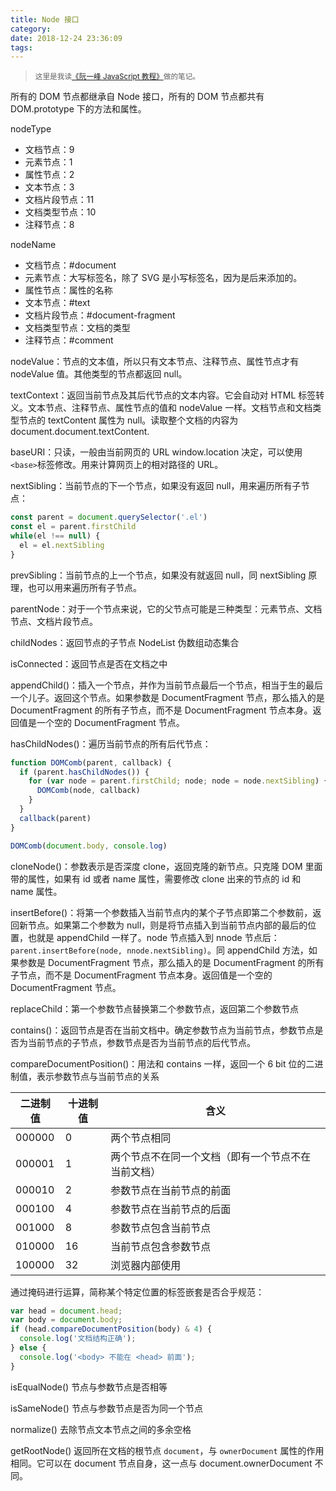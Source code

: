 ```yaml
---
title: Node 接口
category:
date: 2018-12-24 23:36:09
tags:
---
```


> <sup>这里是我读[《阮一峰 JavaScript 教程》](https://wangdoc.com/javascript/)做的笔记。</sup>

所有的 DOM 节点都继承自 Node 接口，所有的 DOM 节点都共有 DOM.prototype 下的方法和属性。

nodeType

- 文档节点：9
- 元素节点：1
- 属性节点：2
- 文本节点：3
- 文档片段节点：11
- 文档类型节点：10
- 注释节点：8

nodeName

- 文档节点：#document
- 元素节点：大写标签名，除了 SVG 是小写标签名，因为是后来添加的。
- 属性节点：属性的名称
- 文本节点：#text
- 文档片段节点：#document-fragment
- 文档类型节点：文档的类型
- 注释节点：#comment

nodeValue：节点的文本值，所以只有文本节点、注释节点、属性节点才有 nodeValue 值。其他类型的节点都返回 null。

textContext：返回当前节点及其后代节点的文本内容。它会自动对 HTML 标签转义。文本节点、注释节点、属性节点的值和 nodeValue 一样。文档节点和文档类型节点的 textContent 属性为 null。读取整个文档的内容为 document.document.textContent.

baseURI：只读，一般由当前网页的 URL window.location 决定，可以使用`<base>`标签修改。用来计算网页上的相对路径的 URL。

nextSibling：当前节点的下一个节点，如果没有返回 null，用来遍历所有子节点：

```js
const parent = document.querySelector('.el')
const el = parent.firstChild
while(el !== null) {
  el = el.nextSibling
}
```

prevSibling：当前节点的上一个节点，如果没有就返回 null，同 nextSibling 原理，也可以用来遍历所有子节点。

parentNode：对于一个节点来说，它的父节点可能是三种类型：元素节点、文档节点、文档片段节点。

childNodes：返回节点的子节点 NodeList 伪数组动态集合

isConnected：返回节点是否在文档之中

appendChild()：插入一个节点，并作为当前节点最后一个节点，相当于生的最后一个儿子。返回这个节点。如果参数是 DocumentFragment 节点，那么插入的是 DocumentFragment 的所有子节点，而不是 DocumentFragment 节点本身。返回值是一个空的 DocumentFragment 节点。

hasChildNodes()：遍历当前节点的所有后代节点：

```js
function DOMComb(parent, callback) {
  if (parent.hasChildNodes()) {
    for (var node = parent.firstChild; node; node = node.nextSibling) {
      DOMComb(node, callback)
    }
  }
  callback(parent)
}

DOMComb(document.body, console.log)
```

cloneNode()：参数表示是否深度 clone，返回克隆的新节点。只克隆 DOM 里面带的属性，如果有 id 或者 name 属性，需要修改 clone 出来的节点的 id 和 name 属性。

insertBefore()：将第一个参数插入当前节点内的某个子节点即第二个参数前，返回新节点。如果第二个参数为 null，则是将节点插入到当前节点内部的最后的位置，也就是 appendChild 一样了。node 节点插入到 nnode 节点后：`parent.insertBefore(node, nnode.nextSibling)`。同 appendChild 方法，如果参数是 DocumentFragment 节点，那么插入的是 DocumentFragment 的所有子节点，而不是 DocumentFragment 节点本身。返回值是一个空的 DocumentFragment 节点。

replaceChild：第一个参数节点替换第二个参数节点，返回第二个参数节点

contains()：返回节点是否在当前文档中。确定参数节点为当前节点，参数节点是否为当前节点的子节点，参数节点是否为当前节点的后代节点。

compareDocumentPosition()：用法和 contains 一样，返回一个 6 bit 位的二进制值，表示参数节点与当前节点的关系

| 二进制值 | 十进制值 | 含义                                               |
| -------- | -------- | -------------------------------------------------- |
| 000000   | 0        | 两个节点相同                                       |
| 000001   | 1        | 两个节点不在同一个文档（即有一个节点不在当前文档） |
| 000010   | 2        | 参数节点在当前节点的前面                           |
| 000100   | 4        | 参数节点在当前节点的后面                           |
| 001000   | 8        | 参数节点包含当前节点                               |
| 010000   | 16       | 当前节点包含参数节点                               |
| 100000   | 32       | 浏览器内部使用                                     |

通过掩码进行运算，简称某个特定位置的标签嵌套是否合乎规范：

```js
var head = document.head;
var body = document.body;
if (head.compareDocumentPosition(body) & 4) {
  console.log('文档结构正确');
} else {
  console.log('<body> 不能在 <head> 前面');
}
```

isEqualNode() 节点与参数节点是否相等

isSameNode() 节点与参数节点是否为同一个节点

normalize() 去除节点文本节点之间的多余空格

getRootNode() 返回所在文档的根节点 `document`，与 `ownerDocument` 属性的作用相同。它可以在 document 节点自身，这一点与 document.ownerDocument 不同。